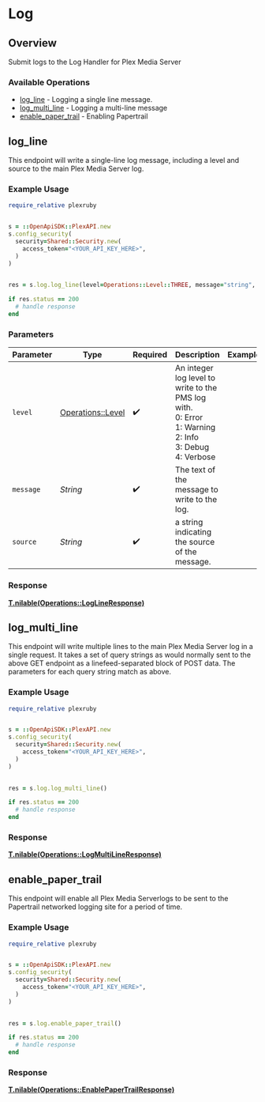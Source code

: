 # Log


## Overview

Submit logs to the Log Handler for Plex Media Server


### Available Operations

* [log_line](#log_line) - Logging a single line message.
* [log_multi_line](#log_multi_line) - Logging a multi-line message
* [enable_paper_trail](#enable_paper_trail) - Enabling Papertrail

## log_line

This endpoint will write a single-line log message, including a level and source to the main Plex Media Server log.


### Example Usage

```ruby
require_relative plexruby


s = ::OpenApiSDK::PlexAPI.new
s.config_security(
  security=Shared::Security.new(
    access_token="<YOUR_API_KEY_HERE>",
  )
)

    
res = s.log.log_line(level=Operations::Level::THREE, message="string", source="string")

if res.status == 200
  # handle response
end

```

### Parameters

| Parameter                                                                                                    | Type                                                                                                         | Required                                                                                                     | Description                                                                                                  | Example                                                                                                      |
| ------------------------------------------------------------------------------------------------------------ | ------------------------------------------------------------------------------------------------------------ | ------------------------------------------------------------------------------------------------------------ | ------------------------------------------------------------------------------------------------------------ | ------------------------------------------------------------------------------------------------------------ |
| `level`                                                                                                      | [Operations::Level](../../models/operations/level.md)                                                        | :heavy_check_mark:                                                                                           | An integer log level to write to the PMS log with.  <br/>0: Error  <br/>1: Warning  <br/>2: Info <br/>3: Debug  <br/>4: Verbose<br/> |                                                                                                              |
| `message`                                                                                                    | *String*                                                                                                     | :heavy_check_mark:                                                                                           | The text of the message to write to the log.                                                                 |                                                                                                              |
| `source`                                                                                                     | *String*                                                                                                     | :heavy_check_mark:                                                                                           | a string indicating the source of the message.                                                               |                                                                                                              |


### Response

**[T.nilable(Operations::LogLineResponse)](../../models/operations/loglineresponse.md)**


## log_multi_line

This endpoint will write multiple lines to the main Plex Media Server log in a single request. It takes a set of query strings as would normally sent to the above GET endpoint as a linefeed-separated block of POST data. The parameters for each query string match as above.


### Example Usage

```ruby
require_relative plexruby


s = ::OpenApiSDK::PlexAPI.new
s.config_security(
  security=Shared::Security.new(
    access_token="<YOUR_API_KEY_HERE>",
  )
)

    
res = s.log.log_multi_line()

if res.status == 200
  # handle response
end

```


### Response

**[T.nilable(Operations::LogMultiLineResponse)](../../models/operations/logmultilineresponse.md)**


## enable_paper_trail

This endpoint will enable all Plex Media Serverlogs to be sent to the Papertrail networked logging site for a period of time.


### Example Usage

```ruby
require_relative plexruby


s = ::OpenApiSDK::PlexAPI.new
s.config_security(
  security=Shared::Security.new(
    access_token="<YOUR_API_KEY_HERE>",
  )
)

    
res = s.log.enable_paper_trail()

if res.status == 200
  # handle response
end

```


### Response

**[T.nilable(Operations::EnablePaperTrailResponse)](../../models/operations/enablepapertrailresponse.md)**

